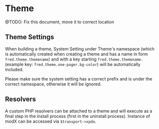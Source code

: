 # Theme
@TODO: Fix this document, move it to correct location

## Theme Settings
When building a theme, System Setting under Theme's namespace (which is automatically created when creating a theme and has a name in form `fred.theme.themename`) and with a key starting `fred.theme.themename.` (example key: `fred.theme.one-pager.bg-color`) will be automatically included.

Please make sure the system setting has a correct prefix and is under the correct namespace, otherwise it will be ignored.

## Resolvers
A custom PHP resolvers can be attached to a theme and will execute as a final step in the install process (first in the uninstall process). Instance of modX can be accessed via `$transport->xpdo`.
